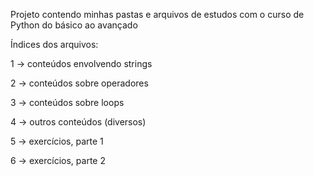 Projeto contendo minhas pastas e arquivos de estudos com o curso de Python do básico ao avançado

Índices dos arquivos:

1 -> conteúdos envolvendo strings

2 -> conteúdos sobre operadores

3 -> conteúdos sobre loops

4 -> outros conteúdos (diversos)

5 -> exercícios, parte 1

6 -> exercícios, parte 2
